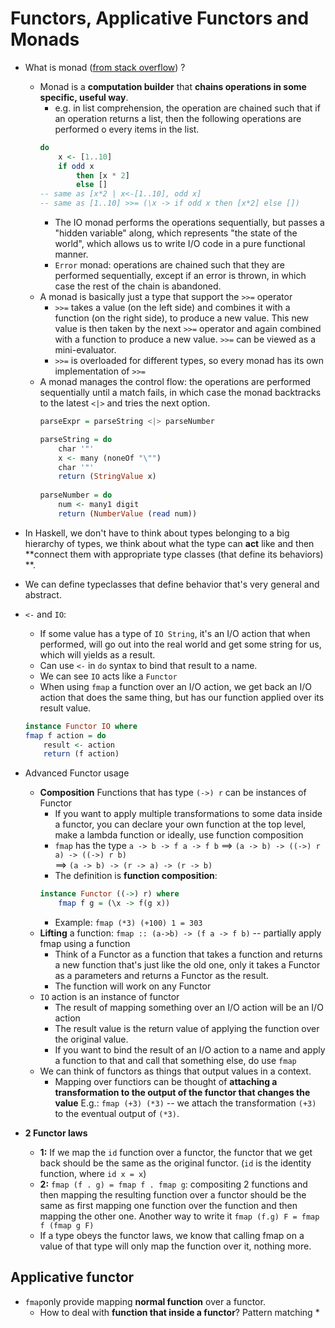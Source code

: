 # Functors, Applicative Functors and Monads

* What is monad ([from stack overflow](http://stackoverflow.com/questions/44965/what-is-a-monad)) ?
    * Monad is a **computation builder** that **chains operations in some specific, useful way**.
        * e.g. in list comprehension, the operation are chained such that if an operation returns a list, then the following operations are performed o every items in the list. 
        ```Haskell
        do
            x <- [1..10]
            if odd x 
                then [x * 2] 
                else []
        -- same as [x*2 | x<-[1..10], odd x]
        -- same as [1..10] >>= (\x -> if odd x then [x*2] else [])
        ```
        * The IO monad performs the operations sequentially, but passes a "hidden variable" along, which represents "the state of the world", which allows us to write I/O code in a pure functional manner.
        * `Error` monad: operations are chained such that they are performed sequentially, except if an error is thrown, in which case the rest of the chain is abandoned.
    * A monad is basically just a type that support the `>>=` operator
        * `>>=` takes a value (on the left side) and combines it with a function (on the right side), to produce a new value. This new value is then taken by the next `>>=` operator and again combined with a function to produce a new value. `>>=` can be viewed as a mini-evaluator.
        * `>>=` is overloaded for different types, so every monad has its own implementation of `>>=`
    * A monad manages the control flow: the operations are performed sequentially until a match fails, in which case the monad backtracks to the latest `<|>` and tries the next option.
        ```Haskell
        parseExpr = parseString <|> parseNumber
        
        parseString = do
            char '"'
            x <- many (noneOf "\"")
            char '"'
            return (StringValue x)
            
        parseNumber = do
            num <- many1 digit
            return (NumberValue (read num))
        ```
        
        
 


* In Haskell, we don't have to think about types belonging to a big hierarchy of types, we think about what the type can **act** like and then **connect them with appropriate type classes (that define its behaviors) **.
* We can define  typeclasses that define behavior that's very general and abstract.
* `<-` and `IO`:
    * If some value has a type of `IO String`, it's an I/O action that when performed, will go out into the real world and get some string for us, which will yields as a result.
    * Can use `<-` in `do` syntax to bind that result to a name.
    * We can see `IO` acts like a `Functor`
    * When using `fmap` a function over an I/O action, we get back an I/O action that does the same thing, but has our function applied over its result value.
    ```Haskell
    instance Functor IO where
    fmap f action = do
        result <- action
        return (f action)
    ```


* Advanced Functor usage
    * **Composition** Functions that has type `(->) r` can be instances of Functor
        * If you want to apply multiple transformations to some data inside a functor, you can declare your own function at the top level, make a lambda function or ideally, use function composition
        * `fmap` has the type `a -> b -> f a -> f b` ==> `(a -> b) -> ((->) r a) -> ((->) r b)`  
          ==> `(a -> b) -> (r -> a) -> (r -> b)`
        * The definition is **function composition**:
        ```Haskell
        instance Functor ((->) r) where
            fmap f g = (\x -> f(g x))
        ```
        * Example: `fmap (*3) (+100) 1 = 303`
    * **Lifting** a function: `fmap :: (a->b) -> (f a -> f b)` -- partially apply fmap using a function
        * Think of a Functor as a function that takes a function and returns a new function that's just like the old one, only it takes a Functor as a parameters and returns a Functor as the result.
        * The function will work on any Functor
    * `IO` action is an instance of functor
        * The result of mapping something over an I/O action will be an I/O action
        * The result value is the return value of applying the function over the original value.
        * If you want to bind the result of an I/O action to a name and apply a function to that and call that something else, do use `fmap`
    * We can think of functors as things that output values in a context.
        * Mapping over functiors can be thought of **attaching a transformation to the output of the functor that changes the value** E.g.: `fmap (+3) (*3)` -- we attach the transformation `(+3)` to the eventual output of `(*3)`. 



* **2 Functor laws**
    * **1:** If we map the `id` function over a functor, the functor that we get back should be the same as the original functor. (`id` is the identity function, where `id x = x`)
    * **2:** `fmap (f . g) = fmap f . fmap g`: compositing 2 functions and then mapping the resulting function over a functor should be the same as first mapping one function over the function and then mapping the other one. Another way to write it `fmap (f.g) F = fmap f (fmap g F)`
    * If a type obeys the functor laws, we know that calling fmap on a value of that type will only map the function over it, nothing more.

## Applicative functor

* `fmap`only provide mapping **normal function** over a functor.
    * How to deal with **function that inside a functor**? Pattern matching
        * 
   
   






















    




















